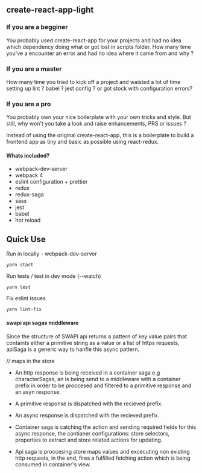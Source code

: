 ## create-react-app-light

### If you are a begginer 
You probably used create-react-app for your projects and had no idea which dependency doing what or got lost in scripts folder. How many time you've a encounter an error and had no idea where it came from and why ?

### If you are a master 
How many time you tried to kick off a project and waisted a lot of time setting up lint ? babel ? jest config ? 
or got stock with configuration errors? 

### If you are a pro
You probably own your nice boilerplate with your own tricks and style. But still, why won't you take a look and raise enhancements, PRS or issues ?


Instead of using the original create-react-app, this is a boilerplate to build a frontend app as tiny and basic as possible using react-redux.

#### Whats included?

- webpack-dev-server
- webpack 4
- eslint configuration + prettier 
- redux
- redux-saga
- sass
- jest
- babel
- hot reload


## Quick Use

Run in locally - webpack-dev-server

```
yarn start
```

Run tests / test in dev mode (--watch)

```
yarn test
```

Fix eslint issues

```
yarn lint-fix
```

#### swapi api sagas middleware
Since the structure of SWAPI api returns a pattern of key value pairs that containts
either a primitive string as a value or a list of https requests, apiSaga is a generic way
to hanfle this async pattern.

// maps in the store

- An http response is being received in a container saga e.g characterSagas, an is being send to 
a middleware with a container prefix in order to be proccesed and filtered to a primitive response and 
an asyn response.

- A primitive response is dispatched with the recieved prefix.
- An async response is dispatched with the recieved prefix.
- Container saga is catching the action and sending required fields for this async response, 
the contianer configurations: store selectors, properties to extract and store related actions for updating. 

- Api saga is proccesing store maps values and excecuting non existing http requests, in the end, 
fires a fulfilled fetching action which is being consumed in container's view.

